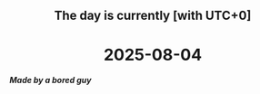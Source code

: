 <h2 align=center>The day is currently [with UTC+0]</h2>
<h1 align=center><!--TIME BEGIN-->2025-08-04<!--TIME END--></h1>
<h5>Made by a bored guy</h5>
